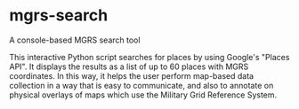 # mgrs-search
A console-based MGRS search tool

This interactive Python script searches for places by using Google's "Places API". It displays the results as a list of up to 60 places with MGRS coordinates. In this way, it helps the user perform map-based data collection in a way that is easy to communicate, and also to annotate on physical overlays of maps which use the Military Grid Reference System.
